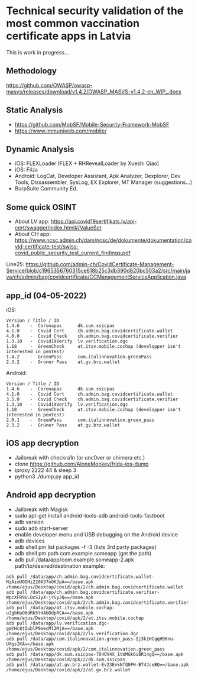 # Technical security validation of the most common vaccination certificate apps in Latvia

This is work in progress...

## Methodology 
https://github.com/OWASP/owasp-masvs/releases/download/v1.4.2/OWASP_MASVS-v1.4.2-en_WIP_.docx

## Static Analysis
- https://github.com/MobSF/Mobile-Security-Framework-MobSF
- https://www.immuniweb.com/mobile/

## Dynamic Analysis
- iOS: FLEXLoader (FLEX + RHRevealLoader by Xueshi Qiao)
- iOS: Filza
- Android: LogCat, Developer Assistant, Apk Analyzer, Dexplorer, Dev Tools, Dissassembler, SysLog, EX Explorer, MT Manager (suggestions...)
- BurpSuite Community Ed.

## Some quick OSINT
- About LV app: https://api.covid19sertifikats.lv/api-cert/swagger/index.html#/ValueSet
- About CH app: https://www.ncsc.admin.ch/dam/ncsc/de/dokumente/dokumentation/covid-certificate-test/swiss-covid_public_security_test_current_findings.pdf 

Line25: https://github.com/admin-ch/CovidCertificate-Management-Service/blob/c1965356760315ce618b25c3db390d820bc503a2/src/main/java/ch/admin/bag/covidcertificate/CCManagementServiceApplication.java

## app_id (04-05-2022)
iOS:
```
Version / Title / ID
1.4.6    -  Coronapas      dk.sum.ssicpas                        
4.1.0    -  Covid Cert     ch.admin.bag.covidcertificate.wallet  
4.0.0    -  Covid Check    ch.admin.bag.covidcertificate.verifier
1.3.10   -  Covid19Verify  lv.verification.dgc                   
1.18     -  GreenCheck     at.itsv.mobile.cochap (developper isn't interested in pentest)                
1.4.2    -  GreenPass      com.italinnovation.greenPass          
2.3.2    -  Grüner Pass    at.gv.brz.wallet          
```
Android:
```
Version / Title / ID
1.4.6    -  Coronapas      dk.sum.ssicpas 
4.1.0    -  Covid Cert     ch.admin.bag.covidcertificate.wallet 
3.5.0    -  Covid Check    ch.admin.bag.covidcertificate.verifier 
1.3.10   -  Covid19Verify  lv.verification.dgc
1.18     -  GreenCheck     at.itsv.mobile.cochap (developper isn't interested in pentest)
2.0.1    -  GreenPass      com.italinnovation.green_pass
2.3.2    -  Grüner Pass    at.gv.brz.wallet
```

## iOS app decryption
- Jailbreak with checkra1n (or unc0ver or chimera etc.)
- clone https://github.com/AloneMonkey/frida-ios-dump
- iproxy 2222 44 & sleep 3
- python3 ./dump.py app_id

## Android app decryption
- Jailbreak with Magisk
- sudo apt-get install android-tools-adb android-tools-fastboot
- adb version
- sudo adb start-server
- enable developer menu and USB debugging on the Android device 
- adb devices
- adb shell pm list packages -f -3 (lists 3rd party packages)
- adb shell pm path com.example.someapp (get the path)
- adb pull /data/app/com.example.someapp-2.apk path/to/desired/destination
example:
```
adb pull /data/app/ch.admin.bag.covidcertificate.wallet-NiAioUODHi220A37oOKJpA==/base.apk /home/ejus/Desktop/covid/apk/2/ch.admin.bag.covidcertificate.wallet
adb pull /data/app/ch.admin.bag.covidcertificate.verifier-WpcXFR96LOcSIyX-jrSyJQ==/base.apk /home/ejus/Desktop/covid/apk/2/ch.admin.bag.covidcertificate.verifier
adb pull /data/app/at.itsv.mobile.cochap-uJgbHaO6dRk5tHAbDdpRCA==/base.apk /home/ejus/Desktop/covid/apk/2/at.itsv.mobile.cochap
adb pull /data/app/lv.verification.dgc-gmYHc8tIublP9eecMl2MjA==/base.apk /home/ejus/Desktop/covid/apk/2/lv.verification.dgc
adb pull /data/app/com.italinnovation.green_pass-Ij3k1HCqqH96nu-UXgsIKA==/base.apk /home/ejus/Desktop/covid/apk/2/com.italinnovation.green_pass
adb pull /data/app/dk.sum.ssicpas-7D4OV4X_1tUMGk6i8R14gQ==/base.apk /home/ejus/Desktop/covid/apk/2/dk.sum.ssicpas
adb pull /data/app/at.gv.brz.wallet-Ev23EnkNfQ0PH-BT4JceBQ==/base.apk /home/ejus/Desktop/covid/apk/2/at.gv.brz.wallet
```
